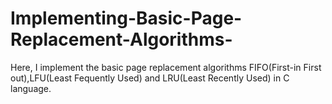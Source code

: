 # Implementing-Basic-Page-Replacement-Algorithms-
Here, I implement the basic page replacement algorithms FIFO(First-in First out),LFU(Least Fequently Used) and LRU(Least Recently Used) in C language.
